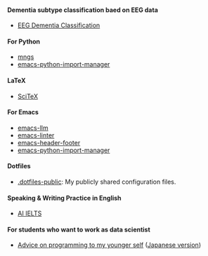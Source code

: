 #### Dementia subtype classification baed on EEG data
- [EEG Dementia Classification](https://github.com/yanagisawa-lab/eeg-dementia-classification)

#### For Python
- [mngs](https://github.com/ywatanabe1989/mngs)
- [emacs-python-import-manager](https://github.com/ywatanabe1989/emacs-python-import-manager)

#### LaTeX
- [SciTeX](https://github.com/ywatanabe1989/SciTeX)
  
#### For Emacs
- [emacs-llm](https://github.com/ywatanabe1989/emacs-llm)
- [emacs-linter](https://github.com/ywatanabe1989/emacs-linter)
- [emacs-header-footer](https://github.com/ywatanabe1989/emacs-header-footer)
- [emacs-python-import-manager](https://github.com/ywatanabe1989/emacs-python-import-manager)

#### Dotfiles
- [.dotfiles-public](https://github.com/ywatanabe1989/.dotfiles-public): My publicly shared configuration files.

#### Speaking & Writing Practice in English
- [AI IELTS](https://ai-ielts.app/)

#### For students who want to work as data scientist
- [Advice on programming to my younger self](./docs/advice-for-my-younger-myself-en.md) ([Japanese version](./docs/advice-for-my-younger-myself-ja.md))

